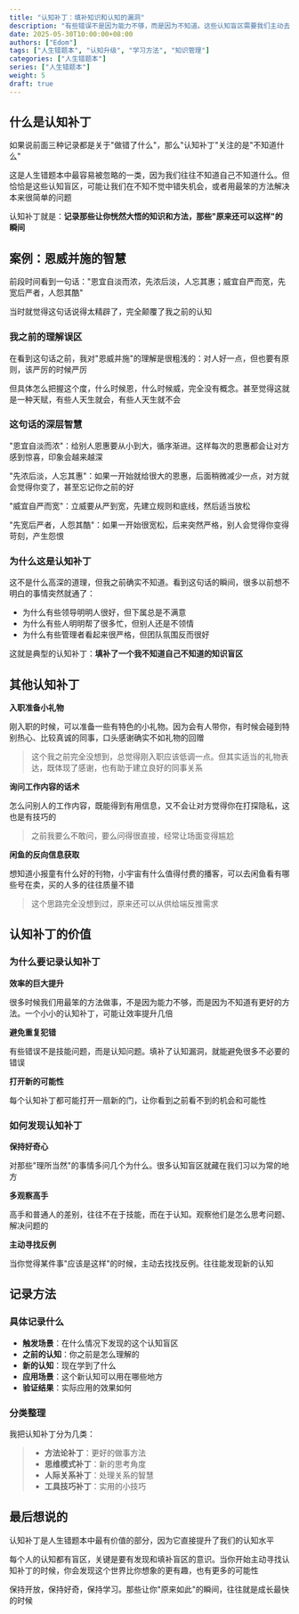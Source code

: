 ```yaml
---
title: "认知补丁：填补知识和认知的漏洞"
description: "有些错误不是因为能力不够，而是因为不知道。这些认知盲区需要我们主动去发现和填补"
date: 2025-05-30T10:00:00+08:00
authors: ["Edom"]
tags: ["人生错题本", "认知升级", "学习方法", "知识管理"]
categories: ["人生错题本"]
series: ["人生错题本"]
weight: 5
draft: true
---
```


## 什么是认知补丁

如果说前面三种记录都是关于"做错了什么"，那么"认知补丁"关注的是"不知道什么"

这是人生错题本中最容易被忽略的一类，因为我们往往不知道自己不知道什么。但恰恰是这些认知盲区，可能让我们在不知不觉中错失机会，或者用最笨的方法解决本来很简单的问题

认知补丁就是：**记录那些让你恍然大悟的知识和方法，那些"原来还可以这样"的瞬间**

## 案例：恩威并施的智慧

前段时间看到一句话："恩宜自淡而浓，先浓后淡，人忘其惠；威宜自严而宽，先宽后严者，人怨其酷"

当时就觉得这句话说得太精辟了，完全颠覆了我之前的认知

### 我之前的理解误区

在看到这句话之前，我对"恩威并施"的理解是很粗浅的：对人好一点，但也要有原则，该严厉的时候严厉

但具体怎么把握这个度，什么时候恩，什么时候威，完全没有概念。甚至觉得这就是一种天赋，有些人天生就会，有些人天生就不会

### 这句话的深层智慧

"恩宜自淡而浓"：给别人恩惠要从小到大，循序渐进。这样每次的恩惠都会让对方感到惊喜，印象会越来越深

"先浓后淡，人忘其惠"：如果一开始就给很大的恩惠，后面稍微减少一点，对方就会觉得你变了，甚至忘记你之前的好

"威宜自严而宽"：立威要从严到宽，先建立规则和底线，然后适当放松

"先宽后严者，人怨其酷"：如果一开始很宽松，后来突然严格，别人会觉得你变得苛刻，产生怨恨

### 为什么这是认知补丁

这不是什么高深的道理，但我之前确实不知道。看到这句话的瞬间，很多以前想不明白的事情突然就通了：

- 为什么有些领导明明人很好，但下属总是不满意
- 为什么有些人明明帮了很多忙，但别人还是不领情
- 为什么有些管理者看起来很严格，但团队氛围反而很好

这就是典型的认知补丁：**填补了一个我不知道自己不知道的知识盲区**

## 其他认知补丁

**入职准备小礼物**

刚入职的时候，可以准备一些有特色的小礼物。因为会有人带你，有时候会碰到特别热心、比较真诚的同事，口头感谢确实不如礼物的回赠

> 这个我之前完全没想到，总觉得刚入职应该低调一点。但其实适当的礼物表达，既体现了感谢，也有助于建立良好的同事关系

**询问工作内容的话术**

怎么问别人的工作内容，既能得到有用信息，又不会让对方觉得你在打探隐私，这也是有技巧的

> 之前我要么不敢问，要么问得很直接，经常让场面变得尴尬

**闲鱼的反向信息获取**

想知道小报童有什么好的刊物，小宇宙有什么值得付费的播客，可以去闲鱼看有哪些号在卖，买的人多的往往质量不错

> 这个思路完全没想到过，原来还可以从供给端反推需求

## 认知补丁的价值

### 为什么要记录认知补丁

**效率的巨大提升**

很多时候我们用最笨的方法做事，不是因为能力不够，而是因为不知道有更好的方法。一个小小的认知补丁，可能让效率提升几倍

**避免重复犯错**

有些错误不是技能问题，而是认知问题。填补了认知漏洞，就能避免很多不必要的错误

**打开新的可能性**

每个认知补丁都可能打开一扇新的门，让你看到之前看不到的机会和可能性

### 如何发现认知补丁

**保持好奇心**

对那些"理所当然"的事情多问几个为什么。很多认知盲区就藏在我们习以为常的地方

**多观察高手**

高手和普通人的差别，往往不在于技能，而在于认知。观察他们是怎么思考问题、解决问题的

**主动寻找反例**

当你觉得某件事"应该是这样"的时候，主动去找找反例。往往能发现新的认知

## 记录方法

### 具体记录什么

- **触发场景**：在什么情况下发现的这个认知盲区
- **之前的认知**：你之前是怎么理解的
- **新的认知**：现在学到了什么
- **应用场景**：这个新认知可以用在哪些地方
- **验证结果**：实际应用的效果如何

### 分类整理

我把认知补丁分为几类：

> - **方法论补丁**：更好的做事方法
> - **思维模式补丁**：新的思考角度
> - **人际关系补丁**：处理关系的智慧
> - **工具技巧补丁**：实用的小技巧

## 最后想说的

认知补丁是人生错题本中最有价值的部分，因为它直接提升了我们的认知水平

每个人的认知都有盲区，关键是要有发现和填补盲区的意识。当你开始主动寻找认知补丁的时候，你会发现这个世界比你想象的更有趣，也有更多的可能性

保持开放，保持好奇，保持学习。那些让你"原来如此"的瞬间，往往就是成长最快的时候
